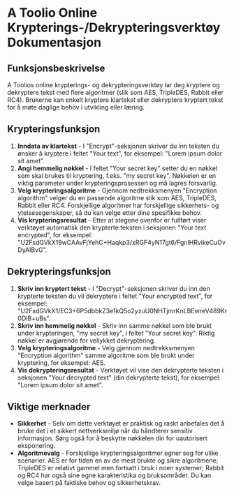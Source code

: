 # A Toolio Online Krypterings-/Dekrypteringsverktøy Dokumentasjon

## Funksjonsbeskrivelse

A Toolios online krypterings- og dekrypteringsverktøy lar deg kryptere og dekryptere tekst med flere algoritmer (slik som AES, TripleDES, Rabbit eller RC4). Brukerne kan enkelt kryptere klartekst eller dekryptere kryptert tekst for å møte daglige behov i utvikling eller læring.

## Krypteringsfunksjon

1. **Inndata av klartekst** - I "Encrypt"-seksjonen skriver du inn teksten du ønsker å kryptere i feltet "Your text", for eksempel: "Lorem ipsum dolor sit amet".
2. **Angi hemmelig nøkkel** - I feltet "Your secret key" setter du en nøkkel som skal brukes til kryptering, f.eks. "my secret key". Nøkkelen er en viktig parameter under krypteringsprosessen og må lagres forsvarlig.
3. **Velg krypteringsalgoritme** - Gjennom nedtrekksmenyen "Encryption algorithm" velger du en passende algoritme slik som AES, TripleDES, Rabbit eller RC4. Forskjellige algoritmer har forskjellige sikkerhets- og ytelsesegenskaper, så du kan velge etter dine spesifikke behov.
4. **Vis krypteringsresultat** - Etter at stegene ovenfor er fullført viser verktøyet automatisk den krypterte teksten i seksjonen "Your text encrypted", for eksempel: "U2FsdGVkX19wCAAvFjYehC+Haqkp3/xRGF4yN17gt6/FgnlHRvikeCuOvDyAIBvG".

## Dekrypteringsfunksjon

1. **Skriv inn kryptert tekst** - I "Decrypt"-seksjonen skriver du inn den krypterte teksten du vil dekryptere i feltet "Your encrypted text", for eksempel: "U2FsdGVkX1/EC3+6P5dbbkZ3e1kQ5o2yzuU0NHTjmrKnLBEwreV489Kr0DIB+uBs".
2. **Skriv inn hemmelig nøkkel** - Skriv inn samme nøkkel som ble brukt under krypteringen, "my secret key", i feltet "Your secret key". Riktig nøkkel er avgjørende for vellykket dekryptering.
3. **Velg krypteringsalgoritme** - Velg gjennom nedtrekksmenyen "Encryption algorithm" samme algoritme som ble brukt under kryptering, for eksempel: AES.
4. **Vis dekrypteringsresultat** - Verktøyet vil vise den dekrypterte teksten i seksjonen "Your decrypted text" (din dekrypterte tekst), for eksempel: "Lorem ipsum dolor sit amet".

## Viktige merknader

* **Sikkerhet** - Selv om dette verktøyet er praktisk og raskt anbefales det å bruke det i et sikkert nettverksmiljø når du håndterer sensitiv informasjon. Sørg også for å beskytte nøkkelen din for uautorisert eksponering.
* **Algoritmevalg** - Forskjellige krypteringsalgoritmer egner seg for ulike scenarier. AES er for tiden en av de mest brukte og sikre algoritmene; TripleDES er relativt gammel men fortsatt i bruk i noen systemer; Rabbit og RC4 har også sine egne karakteristika og bruksområder. Du kan velge basert på faktiske behov og sikkerhetskrav.